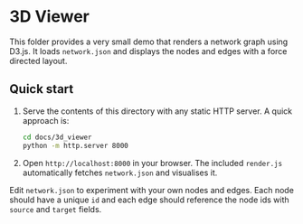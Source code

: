 # 3D Viewer

This folder provides a very small demo that renders a network graph using D3.js.
It loads `network.json` and displays the nodes and edges with a force directed
layout.

## Quick start

1. Serve the contents of this directory with any static HTTP server. A quick
   approach is:

   ```bash
   cd docs/3d_viewer
   python -m http.server 8000
   ```

2. Open `http://localhost:8000` in your browser. The included `render.js`
   automatically fetches `network.json` and visualises it.

Edit `network.json` to experiment with your own nodes and edges. Each node should
have a unique `id` and each edge should reference the node ids with `source` and
`target` fields.
